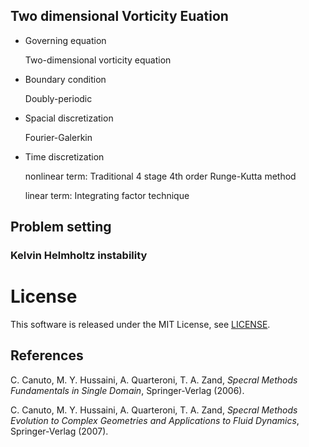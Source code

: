 ## Two dimensional Vorticity Euation

* Governing equation

  Two-dimensional vorticity equation

* Boundary condition

  Doubly-periodic

* Spacial discretization 

  Fourier-Galerkin

* Time discretization

  nonlinear term: Traditional 4 stage 4th order Runge-Kutta method

  linear term: Integrating factor technique

## Problem setting

### Kelvin Helmholtz instability



# License

This software is released under the MIT License, see [LICENSE](https://github.com/toya42/psm4cfd/blob/master/LICENSE).

## References

C. Canuto, M. Y. Hussaini, A. Quarteroni, T. A. Zand, *Specral Methods Fundamentals in Single Domain*, Springer-Verlag (2006).

C. Canuto, M. Y. Hussaini, A. Quarteroni, T. A. Zand, *Specral Methods Evolution to Complex Geometries and Applications to Fluid Dynamics*, Springer-Verlag (2007).
